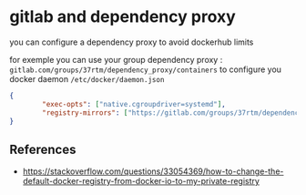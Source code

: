 # gitlab and dependency proxy

you can configure a dependency proxy to avoid dockerhub limits

for exemple you can use your group dependency proxy : ``gitlab.com/groups/37rtm/dependency_proxy/containers``
to configure you docker daemon ``/etc/docker/daemon.json``

````json
{
        "exec-opts": ["native.cgroupdriver=systemd"],
        "registry-mirrors": ["https://gitlab.com/groups/37rtm/dependency_proxy/containers"]
}
````

## References

- <https://stackoverflow.com/questions/33054369/how-to-change-the-default-docker-registry-from-docker-io-to-my-private-registry>
